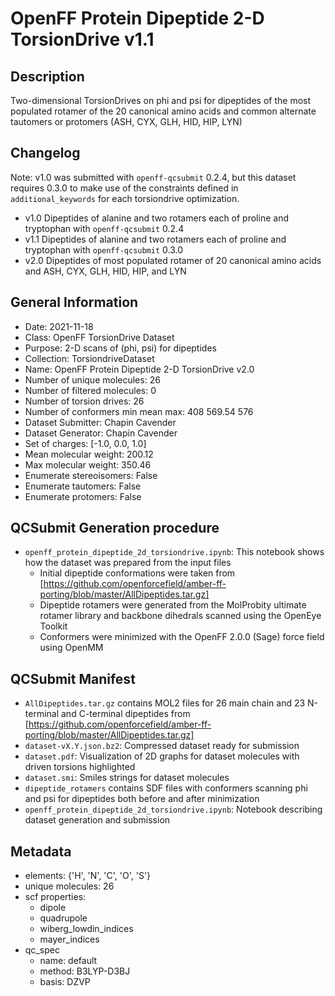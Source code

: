 # OpenFF Protein Dipeptide 2-D TorsionDrive v1.1

## Description

Two-dimensional TorsionDrives on phi and psi for dipeptides of the most populated rotamer of the 20 canonical amino acids and common alternate tautomers or protomers (ASH, CYX, GLH, HID, HIP, LYN)

## Changelog

Note: v1.0 was submitted with `openff-qcsubmit` 0.2.4, but this dataset requires 0.3.0 to make use of the constraints defined in `additional_keywords` for each torsiondrive optimization.

- v1.0 Dipeptides of alanine and two rotamers each of proline and tryptophan with `openff-qcsubmit` 0.2.4
- v1.1 Dipeptides of alanine and two rotamers each of proline and tryptophan with `openff-qcsubmit` 0.3.0
- v2.0 Dipeptides of most populated rotamer of 20 canonical amino acids and ASH, CYX, GLH, HID, HIP, and LYN

## General Information

- Date: 2021-11-18
- Class: OpenFF TorsionDrive Dataset
- Purpose: 2-D scans of (phi, psi) for dipeptides
- Collection: TorsiondriveDataset
- Name: OpenFF Protein Dipeptide 2-D TorsionDrive v2.0
- Number of unique molecules: 26
- Number of filtered molecules: 0
- Number of torsion drives: 26
- Number of conformers min mean max: 408 569.54 576
- Dataset Submitter: Chapin Cavender
- Dataset Generator: Chapin Cavender
- Set of charges: [-1.0, 0.0, 1.0]
- Mean molecular weight: 200.12
- Max molecular weight: 350.46
- Enumerate stereoisomers: False
- Enumerate tautomers: False
- Enumerate protomers: False

## QCSubmit Generation procedure

- `openff_protein_dipeptide_2d_torsiondrive.ipynb`: This notebook shows how the dataset was prepared from the input files
    - Initial dipeptide conformations were taken from [https://github.com/openforcefield/amber-ff-porting/blob/master/AllDipeptides.tar.gz]
    - Dipeptide rotamers were generated from the MolProbity ultimate rotamer library and backbone dihedrals scanned using the OpenEye Toolkit
    - Conformers were minimized with the OpenFF 2.0.0 (Sage) force field using OpenMM

## QCSubmit Manifest

- `AllDipeptides.tar.gz` contains MOL2 files for 26 main chain and 23 N-terminal and C-terminal dipeptides from [https://github.com/openforcefield/amber-ff-porting/blob/master/AllDipeptides.tar.gz]
- `dataset-vX.Y.json.bz2`: Compressed dataset ready for submission
- `dataset.pdf`: Visualization of 2D graphs for dataset molecules with driven torsions highlighted
- `dataset.smi`: Smiles strings for dataset molecules
- `dipeptide_rotamers` contains SDF files with conformers scanning phi and psi for dipeptides both before and after minimization
- `openff_protein_dipeptide_2d_torsiondrive.ipynb`: Notebook describing dataset generation and submission

## Metadata

- elements: {'H', 'N', 'C', 'O', 'S'}
- unique molecules: 26
- scf properties:
    - dipole
    - quadrupole
    - wiberg_lowdin_indices
    - mayer_indices
- qc_spec
    - name: default
    - method: B3LYP-D3BJ
    - basis: DZVP

